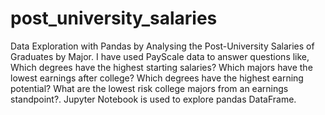 # post_university_salaries
Data Exploration with Pandas by Analysing the Post-University Salaries of Graduates by Major. I have used PayScale data to answer questions like, Which degrees have the highest starting salaries?   Which majors have the lowest earnings after college?  Which degrees have the highest earning potential?  What are the lowest risk college majors from an earnings standpoint?. Jupyter Notebook is used to explore pandas DataFrame.
